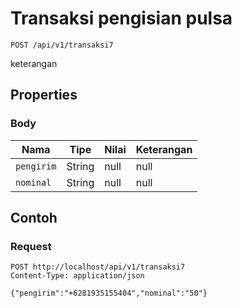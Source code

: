 # Transaksi pengisian pulsa
```http
POST /api/v1/transaksi7
```
keterangan
## Properties
### Body
Nama | Tipe | Nilai | Keterangan
--- | --- | --- | ---
<code>pengirim</code> | String | null | null
<code>nominal</code> | String | null | null
## Contoh
### Request
```http
POST http://localhost/api/v1/transaksi7
Content-Type: application/json

{"pengirim":"+6281935155404","nominal":"50"}


```
